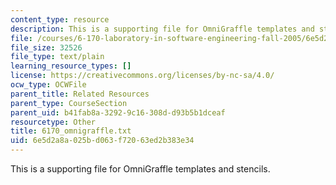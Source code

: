 ```yaml
---
content_type: resource
description: This is a supporting file for OmniGraffle templates and stencils.
file: /courses/6-170-laboratory-in-software-engineering-fall-2005/6e5d2a8a025bd063f72063ed2b383e34_6170_omnigraffle.txt
file_size: 32526
file_type: text/plain
learning_resource_types: []
license: https://creativecommons.org/licenses/by-nc-sa/4.0/
ocw_type: OCWFile
parent_title: Related Resources
parent_type: CourseSection
parent_uid: b41fab8a-3292-9c16-308d-d93b5b1dceaf
resourcetype: Other
title: 6170_omnigraffle.txt
uid: 6e5d2a8a-025b-d063-f720-63ed2b383e34
---
```

This is a supporting file for OmniGraffle templates and stencils.